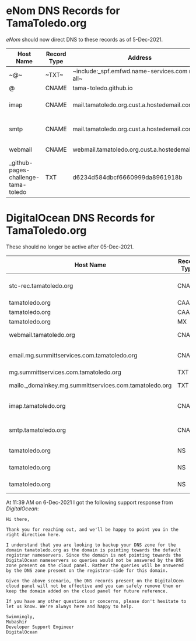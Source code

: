 # eNom DNS Records for TamaToledo.org

_eNom_ should now direct DNS to these records as of 5-Dec-2021.

| Host Name | Record Type | Address | Purpose |
| --- | --- | --- | --- |
| ~@~ | ~TXT~ | ~include:_spf.emfwd.name-services.com mx ?all~ | Removed 6-Dec-2021 |
| @ | CNAME | tama-toledo.github.io | Added 6-Dec-2021 |
| imap | CNAME | mail.tamatoledo.org.cust.a.hostedemail.com. | Required for @tamatoledo.org email to RECEIVE |
| smtp | CNAME | mail.tamatoledo.org.cust.a.hostedemail.com. | Required for @tamatoledo.org email to SEND |
| webmail | CNAME | webmail.tamatoledo.org.cust.a.hostedemail.com. | Required for webmail.tamatoledo.org |
| _github-pages-challenge-tama-toledo | TXT | d6234d584dbcf6660999da8961918b | For GitHub custom domain verification at https://github.com/Tama-Toledo |

# DigitalOcean DNS Records for TamaToledo.org

These should no longer be active after 05-Dec-2021.

| Host Name | Record Type | Address | Purpose |
| --- | --- | --- | --- |
| stc-rec.tamatoledo.org | CNAME | stc-rec-tamatoledo-org-27ggp.ondigitalocean.app. | Points _stc-rec.tamatoledo.org to DO hosted static site |
| tamatoledo.org | CAA | digicert.com | For domain https certs |
| tamatoledo.org | CAA | letsencrypt.org | For domain https certs |
| tamatoledo.org | MX | mx.tamatoledo.org.cust.a.hostedemail.com. | For email to function |
| webmail.tamatoledo.org | CNAME | webmail.tamatoledo.org.cust.a.hostedemail.com. | For webmail to function |
| email.mg.summittservices.com.tamatoledo.org | CNAME | mailgun.org. | For MailGun to send @summittservices.com emails |
| mg.summittservices.com.tamatoledo.org | TXT | v=spf1 include:mailgun.org ~all | More for MailGun |
| mailo._domainkey.mg.summittservices.com.tamatoledo.org | TXT | k=rsa; p=MIGfMA0GCSqGSIb3DQEBAQUAA4GNADCBiQKBgQC5CkyYVjwV47VLrmxKgS3/5vSXHcKJUH0PI7xeYUf1cd63fMWRu9lE3QjF+rzr10Dnyl18NLMsyhJRJQ6xdTv/tTgRy/6pIEOxXcQfr8dsMIiyU77v4Tthep55ynEwzUR98Zjf05n311fSGVitaNhYUHCaUiOkbYB/+RzAmp1F3wIDAQAB |
| imap.tamatoledo.org | CNAME | mail.tamatoledo.org.cust.a.hostedemail.com. | To receive @tamatoledo.org emails |
| smtp.tamatoledo.org | CNAME | mail.tamatoledo.org.cust.a.hostedemail.com. | To send @tamatoledo.org emails |
| tamatoledo.org | NS | ns1.digitalocean.com. | Sets DO as DNS provider |
| tamatoledo.org | NS | ns2.digitalocean.com. | Sets DO as DNS provider |
| tamatoledo.org | NS | ns3.digitalocean.com. | Sets DO as DNS provider |

At 11:39 AM on 6-Dec-2021 I got the following support response from _DigitalOcean_:

```
Hi there,

Thank you for reaching out, and we'll be happy to point you in the right direction here. 

I understand that you are looking to backup your DNS zone for the domain tamatoledo.org as the domain is pointing towards the default registrar nameservers. Since the domain is not pointing towards the DigitalOcean nameservers so queries would not be answered by the DNS zone present on the cloud panel. Rather the queries will be answered by the DNS zone present on the registrar-side for this domain. 

Given the above scenario, the DNS records present on the DigitalOcen cloud panel will not be effective and you can safely remove them or keep the domain added on the cloud panel for future reference. 

If you have any other questions or concerns, please don't hesitate to let us know. We're always here and happy to help.

Swimmingly,
Mubashir
Developer Support Engineer
DigitalOcean
```
